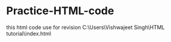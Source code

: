 # Practice-HTML-code
this html code use for revision
C:\Users\Vishwajeet Singh\HTML tutorial\index.html
